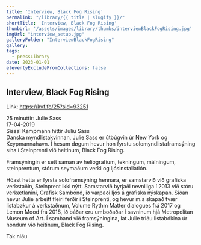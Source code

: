 ```yaml
---
title: 'Interview, Black Fog Rising'
permalink: "/library/{{ title | slugify }}/"
shortTitle: 'Interview, Black Fog Rising'
thumbUrl: '/assets/images/library/thumbs/interviewBlackFogRising.jpg'
imgUrl: "interview_setup.jpg"
galleryFolder: "InterviewBlackFogRising"
gallery:
tags:
  - pressLibrary
date: 2023-01-01
eleventyExcludeFromCollections: false
---
```



<div class="Txt">
  <h2>Interview, Black Fog Rising</h2>
  <p>Link:&nbsp;<a href="https://kvf.fo/25?sid=93251" target="_blank">https://kvf.fo/25?sid=93251</a></p>
  <p>25 minuttir: Julie Sass<br>
  17-04-2019<br>
  Sissal Kampmann hittir Juliu Sass<br>
  Danska myndlistakvinnan, Julie Sass er útbúgvin úr New York og Keypmannahavn. Í hesum døgum hevur hon fyrstu solomyndlistaframsýning sína í Steinprenti við heitinum, Black Fog Rising.</p>
  <p>Framsýningin er sett saman av heliografium, tekningum, málningum, steinprentum, stórum seymaðum verki og ljósinstallatión.</p>
  <p>Hóast hetta er fyrsta soloframsýning hennara, er samstarvið við grafiska verkstaðin, Steinprent ikki nýtt. Samstarvið byrjaði nevniliga í 2013 við stóru verkætlanini, Grafisk Sambond, ið varpaði ljós á grafiska nýskapan. Síðan hevur Julie arbeitt fleiri ferðir í Steinprenti, og hevur m.a skapað tvær listabøkur á verkstaðnum, Volume Rythm Matter dialogues frá 2017 og Lemon Mood frá 2018, ið báðar eru umboðaðar í savninum hjá Metropolitan Museum of Art. Í samband við framsýningina, lat Julie triðu listabókina úr hondum við heitinum, Black Fog Rising.</p>
  <p>Tak niðu</p>
</div>